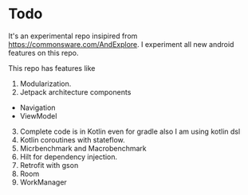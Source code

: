 # Todo

It's an experimental repo insipired from https://commonsware.com/AndExplore.
I experiment all new android features on this repo.

This repo has features like
1. Modularization.
2. Jetpack architecture components
 - Navigation
 - ViewModel
3. Complete code is in Kotlin even for gradle also I am using kotlin dsl
4. Kotlin coroutines with stateflow.
5. Micrbenchmark and Macrobenchmark
6. Hilt for dependency injection.
7. Retrofit with gson
8. Room
9. WorkManager
